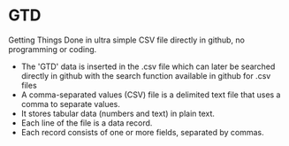 # GTD
Getting Things Done in ultra simple CSV file directly in github, no programming or coding.
- The 'GTD' data is inserted in the .csv file which can later be searched directly in github with the search function available in github for .csv files
- A comma-separated values (CSV) file is a delimited text file that uses a comma to separate values. 
- It stores tabular data (numbers and text) in plain text. 
- Each line of the file is a data record. 
- Each record consists of one or more fields, separated by commas.

